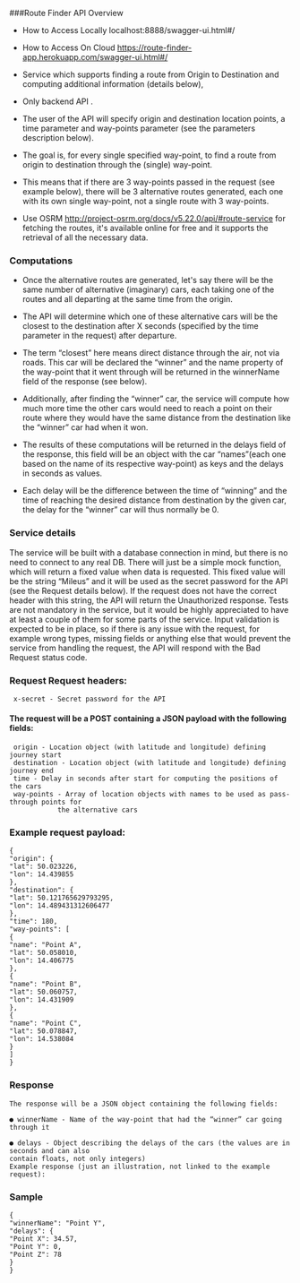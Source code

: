 

###Route Finder API Overview



* How to Access Locally localhost:8888/swagger-ui.html#/
* How to Access On Cloud https://route-finder-app.herokuapp.com/swagger-ui.html#/
	


* Service which supports finding a route from Origin to Destination and computing
additional information (details below), 

* Only backend API .

* The user of the API will specify origin and destination location points, a time parameter
and way-points parameter (see the parameters description below). 

* The goal is, for every single specified way-point, to find a route from origin to destination through the (single) way-point.

* This means that if there are 3 way-points passed in the request (see example below), there will
be 3 alternative routes generated, each one with its own single way-point, not a single route with
3 way-points. 

* Use OSRM http://project-osrm.org/docs/v5.22.0/api/#route-service for fetching the routes, it's available online for free and it supports the retrieval of all the necessary data.

### Computations
* Once the alternative routes are generated, let's say there will be the same number of alternative
(imaginary) cars, each taking one of the routes and all departing at the same time from the
origin. 
* The API will determine which one of these alternative cars will be the closest to the
destination after X seconds (specified by the time parameter in the request) after departure.

* The term “closest” here means direct distance through the air, not via roads. This car will be
declared the “winner” and the name property of the way-point that it went through will be returned
in the winnerName field of the response (see below).

* Additionally, after finding the “winner” car, the service will compute how much more time the
other cars would need to reach a point on their route where they would have the same distance
from the destination like the “winner” car had when it won. 

* The results of these computations will be returned in the delays field of the response, this field will be an object with the car “names”(each one based on the name of its respective way-point) as keys and the delays in seconds as values. 

* Each delay will be the difference between the time of “winning” and the time of reaching
the desired distance from destination by the given car, the delay for the “winner” car will thus
normally be 0.

### Service details

The service will be built with a database connection in mind, but there is no need to connect to
any real DB. 
There will just be a simple mock function, which will return a fixed value when data
is requested. 
This fixed value will be the string “Mileus” and it will be used as the secret
password for the API (see the Request details below). 
If the request does not have the correct header with this string, the API will return the Unauthorized response.
Tests are not mandatory in the service, but it would be highly appreciated to have at least a
couple of them for some parts of the service.
Input validation is expected to be in place, so if there is any issue with the request, for example
wrong types, missing fields or anything else that would prevent the service from handling the
request, the API will respond with the Bad Request status code.

### Request Request headers:
	 x-secret - Secret password for the API
#### The request will be a POST containing a JSON payload with the following fields:
	 origin - Location object (with latitude and longitude) defining journey start
	 destination - Location object (with latitude and longitude) defining journey end
	 time - Delay in seconds after start for computing the positions of the cars
	 way-points - Array of location objects with names to be used as pass-through points for
				the alternative cars

### Example request payload:

	{
	"origin": {
	"lat": 50.023226,
	"lon": 14.439855
	},
	"destination": {
	"lat": 50.121765629793295,
	"lon": 14.489431312606477
	},
	"time": 180,
	"way-points": [
	{
	"name": "Point A",
	"lat": 50.058010,
	"lon": 14.406775
	},
	{
	"name": "Point B",
	"lat": 50.060757,
	"lon": 14.431909
	},
	{
	"name": "Point C",
	"lat": 50.078847,
	"lon": 14.538084
	}
	]
	}

### Response
	
	The response will be a JSON object containing the following fields:
	
	● winnerName - Name of the way-point that had the “winner” car going through it
	
	● delays - Object describing the delays of the cars (the values are in seconds and can also
	contain floats, not only integers)
	Example response (just an illustration, not linked to the example request):

### Sample
	{
	"winnerName": "Point Y",
	"delays": {
	"Point X": 34.57,
	"Point Y": 0,
	"Point Z": 78
	}
	}